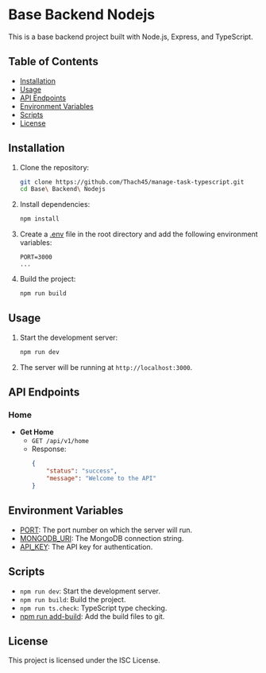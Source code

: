 # Base Backend Nodejs

This is a base backend project built with Node.js, Express, and TypeScript.

## Table of Contents

- [Installation](#installation)
- [Usage](#usage)
- [API Endpoints](#api-endpoints)
- [Environment Variables](#environment-variables)
- [Scripts](#scripts)
- [License](#license)

## Installation

1. Clone the repository:
    ```sh
    git clone https://github.com/Thach45/manage-task-typescript.git
    cd Base\ Backend\ Nodejs
    ```

2. Install dependencies:
    ```sh
    npm install
    ```

3. Create a [.env](http://_vscodecontentref_/1) file in the root directory and add the following environment variables:
    ```env
    PORT=3000
    ...
    ```

4. Build the project:
    ```sh
    npm run build
    ```

## Usage

1. Start the development server:
    ```sh
    npm run dev
    ```

2. The server will be running at `http://localhost:3000`.

## API Endpoints

### Home

- **Get Home**
    - `GET /api/v1/home`
    - Response:
        ```json
        {
            "status": "success",
            "message": "Welcome to the API"
        }
        ```

## Environment Variables

- [PORT](http://_vscodecontentref_/2): The port number on which the server will run.
- [MONGODB_URI](http://_vscodecontentref_/3): The MongoDB connection string.
- [API_KEY](http://_vscodecontentref_/4): The API key for authentication.

## Scripts

- `npm run dev`: Start the development server.
- `npm run build`: Build the project.
- `npm run ts.check`: TypeScript type checking.
- [npm run add-build](http://_vscodecontentref_/5): Add the build files to git.

## License

This project is licensed under the ISC License.